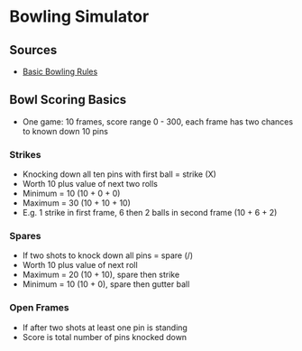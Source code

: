 # Bowling Simulator

## Sources
- [Basic Bowling Rules](https://www.thoughtco.com/bowling-scoring-420895)

## Bowl Scoring Basics
- One game: 10 frames, score range 0 - 300, each frame has two chances to known down 10 pins

### Strikes
- Knocking down all ten pins with first ball = strike (X)
- Worth 10 plus value of next two rolls
- Minimum = 10 (10 + 0 + 0)
- Maximum = 30 (10 + 10 + 10)
- E.g. 1 strike in first frame, 6 then 2 balls in second frame (10 + 6 + 2)

### Spares
- If two shots to knock down all pins = spare (/)
- Worth 10 plus value of next roll
- Maximum = 20 (10 + 10), spare then strike
- Minimum = 10 (10 + 0), spare then gutter ball

### Open Frames
- If after two shots at least one pin is standing
- Score is total number of pins knocked down